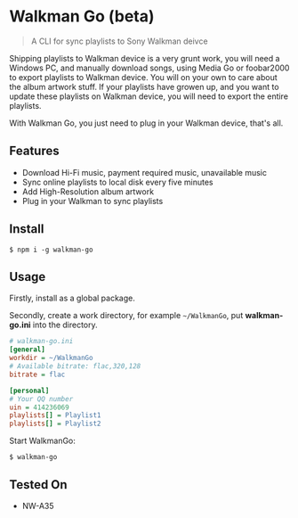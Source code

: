 # Walkman Go (beta)

> A CLI for sync playlists to Sony Walkman deivce

Shipping playlists to Walkman device is a very grunt work, you will need a Windows PC, and manually download songs, using Media Go or foobar2000 to export playlists to Walkman device. You will on your own to care about the album artwork stuff. If your playlists have growen up, and you want to update these playlists on Walkman device, you will need to export the entire playlists.

With Walkman Go, you just need to plug in your Walkman device, that's all.

## Features

* Download Hi-Fi music, payment required music, unavailable music
* Sync online playlists to local disk every five minutes
* Add High-Resolution album artwork
* Plug in your Walkman to sync playlists

## Install

```
$ npm i -g walkman-go
```

## Usage

Firstly, install as a global package.

Secondly, create a work directory, for example `~/WalkmanGo`, put **walkman-go.ini** into the directory.

```ini
# walkman-go.ini
[general]
workdir = ~/WalkmanGo
# Available bitrate: flac,320,128
bitrate = flac

[personal]
# Your QQ number
uin = 414236069
playlists[] = Playlist1
playlists[] = Playlist2
```

Start WalkmanGo:

```
$ walkman-go
```

## Tested On

* NW-A35
